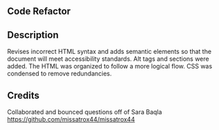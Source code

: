 ## Code Refactor

## Description 
Revises incorrect HTML syntax and adds semantic elements so that the document will meet accessibility standards. 
Alt tags and sections were added. The HTML was organized to follow a more logical flow. CSS was condensed to remove 
redundancies. 

## Credits 
Collaborated and bounced questions off of Sara Baqla 
https://github.com/missatrox44/missatrox44